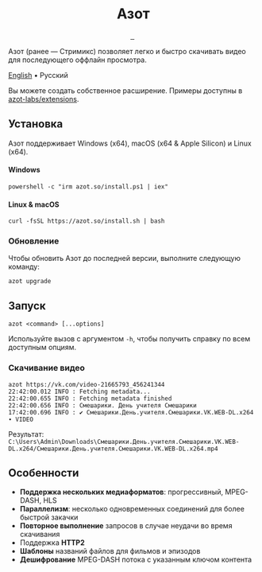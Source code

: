 <p align="center">
  <h1 align="center">Азот</h1>
</p>

<p align="center">
  <a aria-label="Дискорд" href="https://discord.gg/fHMgAgc7gU">
    <img alt="" src="https://img.shields.io/badge/Дискорд-сервер-black?style=flat&logo=Discord&logoColor=white">
  </a>
  <a aria-label="Телеграм" href="https://t.me/streamyxnews">
    <img alt="" src="https://img.shields.io/badge/Телеграм-канал-black?style=flat&logo=Telegram&logoColor=white">
  </a>
  <img alt="" src="https://img.shields.io/github/downloads/azot-labs/azot/latest/total?style=flat&color=black">
  <img alt="" src="https://img.shields.io/github/downloads/azot-labs/azot/total?style=flat&color=black">
</p>

Азот (ранее — Стримикс) позволяет легко и быстро скачивать видео для последующего оффлайн просмотра.

[English](https://github.com/azot-labs/azot/main/README.md) • Pусский

Вы можете создать собственное расширение. Примеры доступны в [azot-labs/extensions](https://github.com/azot-labs/extensions).

## Установка

Азот поддерживает Windows (x64), macOS (x64 & Apple Silicon) и Linux (x64).

#### Windows

```shell
powershell -c "irm azot.so/install.ps1 | iex"
```

#### Linux & macOS

```shell
curl -fsSL https://azot.so/install.sh | bash
```

### Обновление

Чтобы обновить Азот до последней версии, выполните следующую команду:

```shell
azot upgrade
```

## Запуск

```shell
azot <command> [...options]
```

Используйте вызов с аргументом `-h`, чтобы получить справку по всем доступным опциям.

### Скачивание видео

```shell
azot https://vk.com/video-21665793_456241344
22:42:00.012 INFO : Fetching metadata...
22:42:00.655 INFO : Fetching metadata finished
22:42:00.656 INFO : Смешарики. День учителя Смешарики
17:42:00.696 INFO : ✔ Смешарики.День.учителя.Смешарики.VK.WEB-DL.x264 ∙ VIDEO
```

Результат: `C:\Users\Admin\Downloads\Смешарики.День.учителя.Смешарики.VK.WEB-DL.x264/Смешарики.День.учителя.Смешарики.VK.WEB-DL.x264.mp4`

## Особенности

- **Поддержка нескольких медиаформатов**: прогрессивный, MPEG-DASH, HLS
- **Параллелизм**: несколько одновременных соединений для более быстрой закачки
- **Повторное выполнение** запросов в случае неудачи во время скачивания
- Поддержка **HTTP2**
- **Шаблоны** названий файлов для фильмов и эпизодов
- **Дешифрование** MPEG-DASH потока с указанным ключом контента
